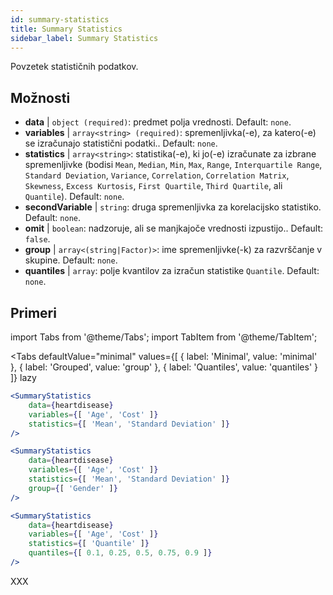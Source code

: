 ```yaml
---
id: summary-statistics 
title: Summary Statistics
sidebar_label: Summary Statistics
---
```


Povzetek statističnih podatkov.

## Možnosti

* __data__ | `object (required)`: predmet polja vrednosti. Default: `none`.
* __variables__ | `array<string> (required)`: spremenljivka(-e), za katero(-e) se izračunajo statistični podatki.. Default: `none`.
* __statistics__ | `array<string>`: statistika(-e), ki jo(-e) izračunate za izbrane spremenljivke (bodisi `Mean`, `Median`, `Min`, `Max`, `Range`, `Interquartile Range`, `Standard Deviation`, `Variance`, `Correlation`, `Correlation Matrix`, `Skewness`, `Excess Kurtosis`, `First Quartile`, `Third Quartile`, ali `Quantile`). Default: `none`.
* __secondVariable__ | `string`: druga spremenljivka za korelacijsko statistiko. Default: `none`.
* __omit__ | `boolean`: nadzoruje, ali se manjkajoče vrednosti izpustijo.. Default: `false`.
* __group__ | `array<(string|Factor)>`: ime spremenljivke(-k) za razvrščanje v skupine. Default: `none`.
* __quantiles__ | `array`: polje kvantilov za izračun statistike `Quantile`. Default: `none`.


## Primeri

import Tabs from '@theme/Tabs';
import TabItem from '@theme/TabItem';

<Tabs
    defaultValue="minimal"
    values={[
        { label: 'Minimal', value: 'minimal' },
        { label: 'Grouped', value: 'group' },
        { label: 'Quantiles', value: 'quantiles' }
    ]}
    lazy
>

<TabItem value="minimal">

```jsx live
<SummaryStatistics 
    data={heartdisease} 
    variables={[ 'Age', 'Cost' ]}
    statistics={[ 'Mean', 'Standard Deviation' ]}
/>
```

</TabItem>

<TabItem value="group" >

```jsx live
<SummaryStatistics 
    data={heartdisease} 
    variables={[ 'Age', 'Cost' ]}
    statistics={[ 'Mean', 'Standard Deviation' ]}
    group={[ 'Gender' ]}
/>
```
</TabItem>

<TabItem value="quantiles">

```jsx live
<SummaryStatistics 
    data={heartdisease} 
    variables={[ 'Age', 'Cost' ]}
    statistics={[ 'Quantile' ]}
    quantiles={[ 0.1, 0.25, 0.5, 0.75, 0.9 ]}
/>
```

</TabItem>

</Tabs>

XXX
